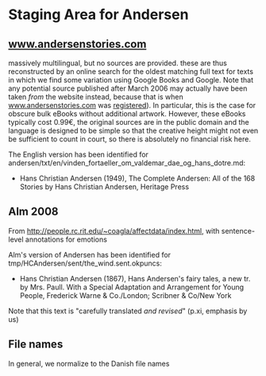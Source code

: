 # Staging Area for Andersen

## www.andersenstories.com

massively multilingual, but no sources are provided. these are thus reconstructed by an online search for the oldest matching full text for texts in which we find some variation using Google Books and Google. Note that any potential source published after March 2006 may actually have been taken *from* the website instead, because that is when www.andersenstories.com was [registered](https://www.duplichecker.com/domain-age-checker.php)). In particular, this is the case for obscure bulk eBooks without additional artwork. However, these eBooks typically cost 0.99€, the original sources are in the public domain and the language is designed to be simple so that the creative height might not even be sufficient to count in court, so there is absolutely no financial risk here.

The English version has been identified for andersen/txt/en/vinden_fortaeller_om_valdemar_dae_og_hans_dotre.md:

- Hans Christian Andersen (1949), The Complete Andersen: All of the 168 Stories by Hans Christian Andersen, Heritage Press

## Alm 2008

From http://people.rc.rit.edu/~coagla/affectdata/index.html, with sentence-level annotations for emotions

Alm's version of Andersen has been identified for tmp/HCAndersen/sent/the_wind.sent.okpuncs:

- Hans Christian Andersen (1867), Hans Andersen's fairy tales, a new tr. by Mrs. Paull. With a Special Adaptation and Arrangement for Young People, Frederick Warne & Co./London; Scribner & Co/New York

Note that this text is "carefully translated *and revised*" (p.xi, emphasis by us)

## File names

In general, we normalize to the Danish file names